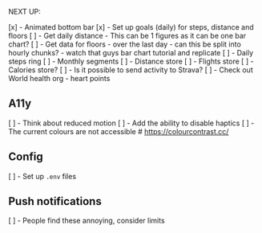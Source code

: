 NEXT UP:

[x] - Animated bottom bar
[x] - Set up goals (daily) for steps, distance and floors
[ ] - Get daily distance - This can be 1 figures as it can be one bar chart?
[ ] - Get data for floors - over the last day - can this be split into hourly chunks? - watch that guys bar chart tutorial and replicate
[ ] - Daily steps ring
[ ] - Monthly segments
[ ] - Distance store
[ ] - Flights store
[ ] - Calories store?
[ ] - Is it possible to send activity to Strava?
[ ] - Check out World health org - heart points

## A11y

[ ] - Think about reduced motion
[ ] - Add the ability to disable haptics
[ ] - The current colours are not accessible # https://colourcontrast.cc/

## Config

[ ] - Set up `.env` files

## Push notifications

[ ] - People find these annoying, consider limits
